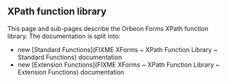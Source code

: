 ## XPath function library

<!-- toc -->

This page and sub-pages describe the Orbeon Forms XPath function library. The documentation is split into:

- new [Standard Functions](FIXME XForms ~ XPath Function Library ~ Standard Functions) documentation
- new [Extension Functions](FIXME XForms ~ XPath Function Library ~ Extension Functions) documentation

